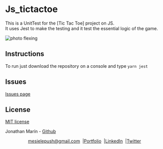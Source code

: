 # Js_tictactoe
 This is a UnitTest for the [Tic Tac Toe] project on JS.  
 It uses Jest to make the testing and it test the essential logic of the game.  

 ![photo flexing](https://i.imgur.com/Zgomkog.png)  

## Instructions

To run just download the repository on a console and type ```yarn jest```

## Issues
[Issues page](https://github.com/mesielepush/Js_tictactoe/issues)  

## License
[MIT license](https://en.wikipedia.org/wiki/MIT_License)  

Jonathan Marín - [Github](https://github.com/mesielepush)


<p align="center" style="display: flex; justify-content: center; align-items: center;">
    <a target="_blank" href="https://mail.google.com/mail/?view=cm&fs=1&tf=1&to=mesielepush@gmail.com">
      mesielepush@gmail.com
    </a> &nbsp; |
    <a target="_blank" href="https://github.com/mesielepush?tab=repositories">
       Portfolio
    </a> &nbsp; |
    <a target="_blank" href="https://www.linkedin.com/in/jonathan-nava-mar%C3%ADn-94659318b/">
      LinkedIn
    </a> &nbsp; |
    <a target="_blank" href="">
      Twitter
    </a>
</p>
